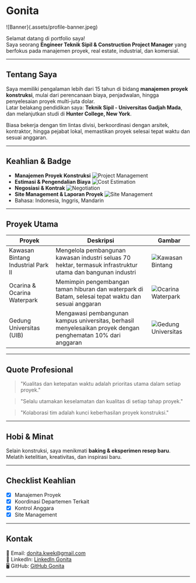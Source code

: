 # Gonita 

![Banner}(.assets/profile-banner.jpeg)

Selamat datang di portfolio saya!  
Saya seorang **Engineer Teknik Sipil & Construction Project Manager** yang berfokus pada manajemen proyek, real estate, industrial, dan komersial.

---

## Tentang Saya
Saya memiliki pengalaman lebih dari 15 tahun di bidang **manajemen proyek konstruksi**, mulai dari perencanaan biaya, penjadwalan, hingga penyelesaian proyek multi-juta dolar.  
Latar belakang pendidikan saya: **Teknik Sipil - Universitas Gadjah Mada**, dan melanjutkan studi di **Hunter College, New York**.

Biasa bekerja dengan tim lintas divisi, berkoordinasi dengan arsitek, kontraktor, hingga pejabat lokal, memastikan proyek selesai tepat waktu dan sesuai anggaran.

---

## Keahlian & Badge

- **Manajemen Proyek Konstruksi** ![Project Management](https://img.shields.io/badge/Project_Management-Expert-green)
- **Estimasi & Pengendalian Biaya** ![Cost Estimation](https://img.shields.io/badge/Cost_Estimation-Advanced-blue)
- **Negosiasi & Kontrak** ![Negotiation](https://img.shields.io/badge/Negotiation-Advanced-orange)
- **Site Management & Laporan Proyek** ![Site Management](https://img.shields.io/badge/Site_Management-Expert-red)
- Bahasa: Indonesia, Inggris, Mandarin

---

## Proyek Utama

| Proyek | Deskripsi | Gambar |
|--------|-----------|--------|
| Kawasan Bintang Industrial Park II | Mengelola pembangunan kawasan industri seluas 70 hektar, termasuk infrastruktur utama dan bangunan industri | ![Kawasan Bintang](https://placehold.co/300x200/png) |
| Ocarina & Ocarina Waterpark | Memimpin pengembangan taman hiburan dan waterpark di Batam, selesai tepat waktu dan sesuai anggaran | ![Ocarina Waterpark](https://placehold.co/300x200/png) |
| Gedung Universitas (UIB) | Mengawasi pembangunan kampus universitas, berhasil menyelesaikan proyek dengan penghematan 10% dari anggaran | ![Gedung Universitas](https://placehold.co/300x200/png) |

---
## Quote Profesional
> "Kualitas dan ketepatan waktu adalah prioritas utama dalam setiap proyek."

> "Selalu utamakan keselamatan dan kualitas di setiap tahap proyek."

> "Kolaborasi tim adalah kunci keberhasilan proyek konstruksi."
---
## Hobi & Minat
Selain konstruksi, saya menikmati **baking & eksperimen resep baru**.  
Melatih ketelitian, kreativitas, dan inspirasi baru.

---
## Checklist Keahlian
- [x] Manajemen Proyek
- [x] Koordinasi Departemen Terkait
- [x] Kontrol Anggara
- [x] Site Management
---

## Kontak
📧 Email: donita.kwek@gmail.com  
💼 LinkedIn: [LinkedIn Gonita](https://www.linkedin.com/in/gonita-6072b0bb/)  
🖥 GitHub: [GitHub Gonita](https://github.com/nitagonita)  

---




  


